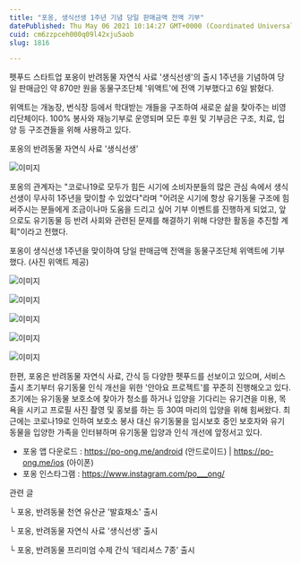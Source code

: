 ```yaml
---
title: "포옹, 생식선생 1주년 기념 당일 판매금액 전액 기부"
datePublished: Thu May 06 2021 10:14:27 GMT+0000 (Coordinated Universal Time)
cuid: cm6zzpceh000q09l42xju5aob
slug: 1816

---
```



펫푸드 스타트업 포옹이 반려동물 자연식 사료 '생식선생'의 출시 1주년을 기념하여 당일 판매금인 약 870만 원을 동물구조단체 '위액트'에 전액 기부했다고 6일 밝혔다.

위액트는 개농장, 번식장 등에서 학대받는 개들을 구조하여 새로운 삶을 찾아주는 비영리단체이다. 100% 봉사와 재능기부로 운영되며 모든 후원 및 기부금은 구조, 치료, 입양 등 구조견들을 위해 사용하고 있다.

포옹의 반려동물 자연식 사료 '생식선생'

![이미지](https://cdn.hashnode.com/res/hashnode/image/upload/v1739248577101/83b1a611-00f0-4b56-a014-4debd713d271.jpeg)

포옹의 관계자는 "코로나19로 모두가 힘든 시기에 소비자분들의 많은 관심 속에서 생식선생이 무사히 1주년을 맞이할 수 있었다"라며 "어려운 시기에 항상 유기동물 구조에 힘써주시는 분들에게 조금이나마 도움을 드리고 싶어 기부 이벤트를 진행하게 되었고, 앞으로도 유기동물 등 반려 사회와 관련된 문제를 해결하기 위해 다양한 활동을 추진할 계획"이라고 전했다.

포옹이 생식선생 1주년을 맞이하여 당일 판매금액 전액을 동물구조단체 위액트에 기부했다. (사진 위액트 제공)

![이미지](https://cdn.hashnode.com/res/hashnode/image/upload/v1739248579351/b5d31c11-f134-4977-a97c-608f77dc6b81.jpeg)

![이미지](https://cdn.hashnode.com/res/hashnode/image/upload/v1739248581455/1f13dda6-8212-44b5-91dc-4d837a069f71.jpeg)

![이미지](https://cdn.hashnode.com/res/hashnode/image/upload/v1739248583333/62e88c20-0730-4c1f-b75e-00c66b31412d.jpeg)

![이미지](https://cdn.hashnode.com/res/hashnode/image/upload/v1739248585440/358aadd2-4d23-4e34-a6c7-b933ef7ae4dd.jpeg)

![이미지](https://cdn.hashnode.com/res/hashnode/image/upload/v1739248587415/83dc4145-12b9-4e7b-8572-daf632805bfa.jpeg)

한편, 포옹은 반려동물 자연식 사료, 간식 등 다양한 펫푸드를 선보이고 있으며, 서비스 출시 초기부터 유기동물 인식 개선을 위한 '안아요 프로젝트'를 꾸준히 진행해오고 있다. 초기에는 유기동물 보호소에 찾아가 청소를 하거나 입양을 기다리는 유기견을 미용, 목욕을 시키고 프로필 사진 촬영 및 홍보를 하는 등 30여 마리의 입양을 위해 힘써왔다. 최근에는 코로나19로 인하여 보호소 봉사 대신 유기동물을 임시보호 중인 보호자와 유기동물을 입양한 가족을 인터뷰하며 유기동물 입양과 인식 개선에 앞정서고 있다.

- 포옹 앱 다운로드 : https://po-ong.me/android (안드로이드) | https://po-ong.me/ios (아이폰)
- 포옹 인스타그램 : https://www.instagram.com/po___ong/

관련 글

└ 포옹, 반려동물 천연 유산균 '발효채소' 출시

└ 포옹, 반려동물 자연식 사료 '생식선생' 출시

└ 포옹, 반려동물 프리미엄 수제 간식 ‘테리셔스 7종’ 출시